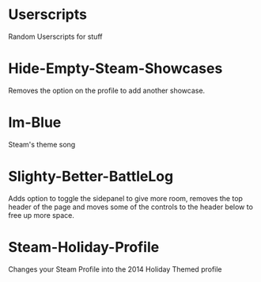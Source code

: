 Userscripts
===========

Random Userscripts for stuff


Hide-Empty-Steam-Showcases
===========
Removes the option on the profile to add another showcase.

Im-Blue
===========
Steam's theme song

Slighty-Better-BattleLog
===========
Adds option to toggle the sidepanel to give more room, removes the top header of the page and moves some of the controls to the header below to free up more space.


Steam-Holiday-Profile
===========
Changes your Steam Profile into the 2014 Holiday Themed profile

